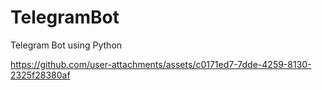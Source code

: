 # TelegramBot
 Telegram Bot using Python


https://github.com/user-attachments/assets/c0171ed7-7dde-4259-8130-2325f28380af

